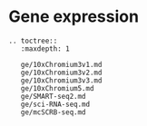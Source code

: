 # Gene expression

```{eval-rst}
.. toctree::
   :maxdepth: 1

   ge/10xChromium3v1.md
   ge/10xChromium3v2.md
   ge/10xChromium3v3.md
   ge/10xChromium5.md
   ge/SMART-seq2.md
   ge/sci-RNA-seq.md
   ge/mcSCRB-seq.md
   
```